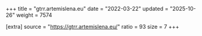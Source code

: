 +++
title = "gtrr.artemislena.eu"
date = "2022-03-22"
updated = "2025-10-26"
weight = 7574

[extra]
source = "https://gtrr.artemislena.eu/"
ratio = 93
size = 7
+++
